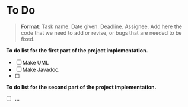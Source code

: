 # To Do

> **Format**: Task name. Date given. Deadline. Assignee.
> Add here the code that we need to add or revise, or bugs that are needed to be fixed.

**To do list for the first part of the project implementation.**

- [ ] Make UML
- [ ] Make Javadoc.
- [ ] 

**To do list for the second part of the project implementation.**

- [ ] ...
